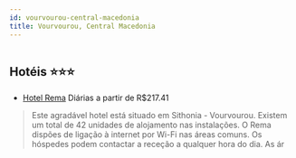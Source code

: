 ```yaml
---
id: vourvourou-central-macedonia
title: Vourvourou, Central Macedonia
---
```


<center><img src="http://photos.hotelbeds.com/giata/20/202480/202480a_hb_a_001.jpg" alt="" /></center>


## Hotéis ⭐️⭐️⭐️

-    [Hotel Rema](https://www.hurb.com/aud/https://www.hurb.com/hoteis/vourvourou/hotel-rema-JNP-JP375906?cmp=18055) Diárias a partir de R$217.41
   > Este agradável hotel está situado em Sithonia - Vourvourou. Existem um total de 42 unidades de alojamento nas instalações. O Rema dispões de ligação à internet por Wi-Fi nas áreas comuns. Os hóspedes podem contactar a receção a qualquer hora do dia. As ár
